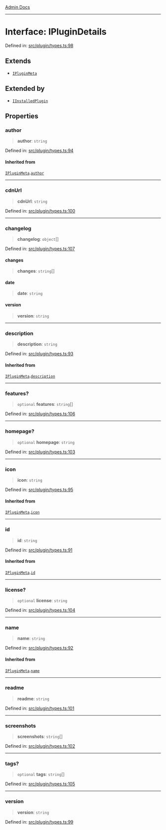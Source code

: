 [Admin Docs](/)

***

# Interface: IPluginDetails

Defined in: [src/plugin/types.ts:98](https://github.com/PalisadoesFoundation/talawa-admin/blob/main/src/plugin/types.ts#L98)

## Extends

- [`IPluginMeta`](plugin\types\README\interfaces\IPluginMeta.md)

## Extended by

- [`IInstalledPlugin`](plugin\types\README\interfaces\IInstalledPlugin.md)

## Properties

### author

> **author**: `string`

Defined in: [src/plugin/types.ts:94](https://github.com/PalisadoesFoundation/talawa-admin/blob/main/src/plugin/types.ts#L94)

#### Inherited from

[`IPluginMeta`](plugin\types\README\interfaces\IPluginMeta.md).[`author`](plugin\types\README\interfaces\IPluginMeta.md#author)

***

### cdnUrl

> **cdnUrl**: `string`

Defined in: [src/plugin/types.ts:100](https://github.com/PalisadoesFoundation/talawa-admin/blob/main/src/plugin/types.ts#L100)

***

### changelog

> **changelog**: `object`[]

Defined in: [src/plugin/types.ts:107](https://github.com/PalisadoesFoundation/talawa-admin/blob/main/src/plugin/types.ts#L107)

#### changes

> **changes**: `string`[]

#### date

> **date**: `string`

#### version

> **version**: `string`

***

### description

> **description**: `string`

Defined in: [src/plugin/types.ts:93](https://github.com/PalisadoesFoundation/talawa-admin/blob/main/src/plugin/types.ts#L93)

#### Inherited from

[`IPluginMeta`](plugin\types\README\interfaces\IPluginMeta.md).[`description`](plugin\types\README\interfaces\IPluginMeta.md#description)

***

### features?

> `optional` **features**: `string`[]

Defined in: [src/plugin/types.ts:106](https://github.com/PalisadoesFoundation/talawa-admin/blob/main/src/plugin/types.ts#L106)

***

### homepage?

> `optional` **homepage**: `string`

Defined in: [src/plugin/types.ts:103](https://github.com/PalisadoesFoundation/talawa-admin/blob/main/src/plugin/types.ts#L103)

***

### icon

> **icon**: `string`

Defined in: [src/plugin/types.ts:95](https://github.com/PalisadoesFoundation/talawa-admin/blob/main/src/plugin/types.ts#L95)

#### Inherited from

[`IPluginMeta`](plugin\types\README\interfaces\IPluginMeta.md).[`icon`](plugin\types\README\interfaces\IPluginMeta.md#icon)

***

### id

> **id**: `string`

Defined in: [src/plugin/types.ts:91](https://github.com/PalisadoesFoundation/talawa-admin/blob/main/src/plugin/types.ts#L91)

#### Inherited from

[`IPluginMeta`](plugin\types\README\interfaces\IPluginMeta.md).[`id`](plugin\types\README\interfaces\IPluginMeta.md#id)

***

### license?

> `optional` **license**: `string`

Defined in: [src/plugin/types.ts:104](https://github.com/PalisadoesFoundation/talawa-admin/blob/main/src/plugin/types.ts#L104)

***

### name

> **name**: `string`

Defined in: [src/plugin/types.ts:92](https://github.com/PalisadoesFoundation/talawa-admin/blob/main/src/plugin/types.ts#L92)

#### Inherited from

[`IPluginMeta`](plugin\types\README\interfaces\IPluginMeta.md).[`name`](plugin\types\README\interfaces\IPluginMeta.md#name)

***

### readme

> **readme**: `string`

Defined in: [src/plugin/types.ts:101](https://github.com/PalisadoesFoundation/talawa-admin/blob/main/src/plugin/types.ts#L101)

***

### screenshots

> **screenshots**: `string`[]

Defined in: [src/plugin/types.ts:102](https://github.com/PalisadoesFoundation/talawa-admin/blob/main/src/plugin/types.ts#L102)

***

### tags?

> `optional` **tags**: `string`[]

Defined in: [src/plugin/types.ts:105](https://github.com/PalisadoesFoundation/talawa-admin/blob/main/src/plugin/types.ts#L105)

***

### version

> **version**: `string`

Defined in: [src/plugin/types.ts:99](https://github.com/PalisadoesFoundation/talawa-admin/blob/main/src/plugin/types.ts#L99)
